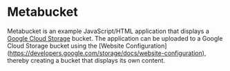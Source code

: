 # Metabucket

Metabucket is an example JavaScript/HTML application that displays a [Google
Cloud Storage](https://cloud.google.com/products/cloud-storage) bucket. The
application can be uploaded to a Google Cloud Storage bucket using the [Website
Configuration]
(https://developers.google.com/storage/docs/website-configuration), thereby
creating a bucket that displays its own content.
